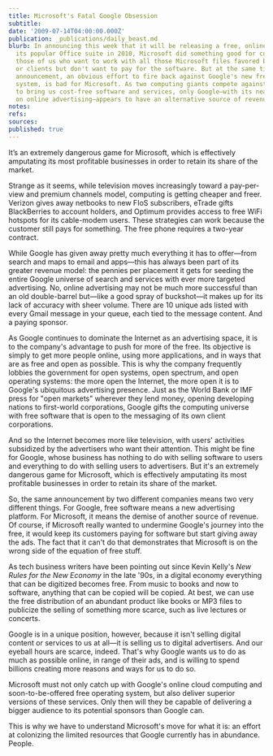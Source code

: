 ```yaml
---
title: Microsoft's Fatal Google Obsession
subtitle: 
date: '2009-07-14T04:00:00.000Z'
publication: _publications/daily_beast.md
blurb: In announcing this week that it will be releasing a free, online version of
  its popular Office suite in 2010, Microsoft did something good for customers—especially
  those of us who want to work with all those Microsoft files favored by our employers
  or clients but don't want to pay for the software. But at the same time, Microsoft's
  announcement, an obvious effort to fire back against Google's new free operating
  system, is bad for Microsoft. As two computing giants compete against one another
  to bring us cost-free software and services, only Google—with its near-monopoly
  on online advertising—appears to have an alternative source of revenue.
notes: 
refs: 
sources: 
published: true
---
```

It’s an extremely dangerous game for Microsoft, which is effectively amputating its most profitable businesses in order to retain its share of the market.

Strange as it seems, while television moves increasingly toward a pay-per-view and premium channels model, computing is getting cheaper and freer. Verizon gives away netbooks to new FIoS subscribers, eTrade gifts BlackBerries to account holders, and Optimum provides access to free WiFi hotspots for its cable-modem users. These strategies can work because the customer still pays for something. The free phone requires a two-year contract.

While Google has given away pretty much everything it has to offer—from search and maps to email and apps—this has always been part of its greater revenue model: the pennies per placement it gets for seeding the entire Google universe of search and services with ever more targeted advertising. No, online advertising may not be much more successful than an old double-barrel but—like a good spray of buckshot—it makes up for its lack of accuracy with sheer volume. There are 10 unique ads listed with every Gmail message in your queue, each tied to the message content. And a paying sponsor.

As Google continues to dominate the Internet as an advertising space, it is to the company's advantage to push for more of the free. Its objective is simply to get more people online, using more applications, and in ways that are as free and open as possible. This is why the company frequently lobbies the government for open systems, open spectrum, and open operating systems: the more open the Internet, the more open it is to Google's ubiquitous advertising presence. Just as the World Bank or IMF press for "open markets" wherever they lend money, opening developing nations to first-world corporations, Google gifts the computing universe with free software that is open to the messaging of its own client corporations.

And so the Internet becomes more like television, with users' activities subsidized by the advertisers who want their attention. This might be fine for Google, whose business has nothing to do with selling software to users and everything to do with selling users to advertisers. But it's an extremely dangerous game for Microsoft, which is effectively amputating its most profitable businesses in order to retain its share of the market.

So, the same announcement by two different companies means two very different things. For Google, free software means a new advertising platform. For Microsoft, it means the demise of another source of revenue. Of course, if Microsoft really wanted to undermine Google's journey into the free, it would keep its customers paying for software but start giving away the ads. The fact that it can't do that demonstrates that Microsoft is on the wrong side of the equation of free stuff.

As tech business writers have been pointing out since Kevin Kelly's *New Rules for the New Economy* in the late '90s, in a digital economy everything that can be digitized becomes free. From music to books and now to software, anything that can be copied will be copied. At best, we can use the free distribution of an abundant product like books or MP3 files to publicize the selling of something more scarce, such as live lectures or concerts.

Google is in a unique position, however, because it isn't selling digital content or services to us at all—it is selling us to digital advertisers. And our eyeball hours are scarce, indeed. That's why Google wants us to do as much as possible online, in range of their ads, and is willing to spend billions creating more reasons and ways for us to do so.

Microsoft must not only catch up with Google's online cloud computing and soon-to-be-offered free operating system, but also deliver superior versions of these services. Only then will they be capable of delivering a bigger audience to its potential sponsors than Google can.

This is why we have to understand Microsoft's move for what it is: an effort at colonizing the limited resources that Google currently has in abundance. People.
